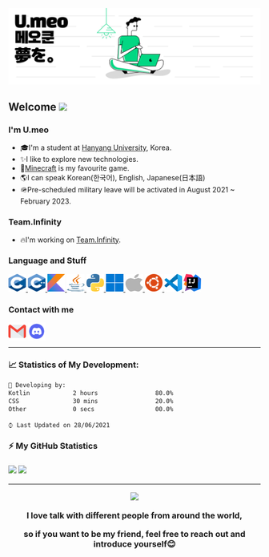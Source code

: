 <!--u-meo profile README.md-->

<!--Banner Image-->
![Banner](assets/banner.png)

<!--Hi Message-->
<h2>Welcome <img src="https://media.giphy.com/media/hvRJCLFzcasrR4ia7z/giphy.gif" width="25px"></h2>

<!-- State Sentence -->
<h3>I'm U.meo</h3>

<!-- Info about me -->
- 🎓I'm a student at [Hanyang University](https://www.hanyang.ac.kr/web/eng), Korea.  
- ✨I like to explore new technologies.  
- 🧱[Minecraft](https://www.minecraft.net/en-us) is my favourite game.  
- 🌎I can speak Korean(한국어), English, Japanese(日本語)
- 🪖Pre-scheduled military leave will be activated in August 2021 ~ February 2023.

<!-- State Sentence -->
<h3>Team.Infinity</h3>

<!-- Info about team -->
- 🔥I'm working on [Team.Infinity](https://team.hamdan.kr/).

<!-- Language -->
<h3>Language and Stuff</h3>
<a href="https://www.cprogramming.com/" target="_blank"> <img src="assets/c.svg" alt="c" width="35" height="35"/> </a>
<a href="https://www.cprogramming.com/" target="_blank"> <img src="assets/c++.svg" alt="c++" width="35" height="35"/> </a>
<a href="https://kotlinlang.org/docs/home.html" target="_blank"> <img src="assets/kotlin.svg" alt="kotlin" width="35" height="35"/> </a>
<a href="https://docs.oracle.com/en/java/" target="_blank"> <img src="assets/java.svg" alt="java" width="35" height="35"/> </a>
<a href="https://docs.python.org/3/" target="_blank"> <img src="assets/python.svg" alt="python" width="35" height="35"/> </a>
<a href="https://developer.microsoft.com/en-us/windows/" target="_blank"> <img src="assets/windows.svg" alt="windows" width="35" height="35"/> </a>
<a href="https://developer.apple.com/" target="_blank"> <img src="assets/apple.svg" alt="apple" width="35" height="35"/> </a>
<a href="https://ubuntu.com/desktop/developers" target="_blank"> <img src="assets/ubuntu.svg" alt="ubuntu" width="35" height="35"/> </a>
<a href="https://code.visualstudio.com/" target="_blank"> <img src="assets/vscode.svg" alt="vscode" width="35" height="35"/> </a>
<a href="https://www.jetbrains.com/idea/" target="_blank"> <img src="assets/intelliJ.svg" alt="intelliJ" width="35" height="35"/> </a>

<!-- Info about me -->
<h3>Contact with me</h3>
<a href="yutari01@hanyang.ac.kr" target="blank"><img align="center" src="assets/gmail.svg" alt="mail" height="35" width="35" /></a>
<a href="https://discord.gg/Efuwbk69bp" target="blank"><img align="center" src="assets/discord.svg" alt="discord" height="35" width="35" /></a>

---
<!-- Stats -->
<h3>📈 Statistics of My Development: </h3>

```text
💬 Developing by: 
Kotlin            2 hours                80.0% 
CSS               30 mins                20.0% 
Other             0 secs                 00.0%

⌚︎ Last Updated on 28/06/2021 
```

<!-- GitHub stats -->
<h3>⚡ My GitHub Statistics<h3>
<p>
<!-- GitHub Stats -->
<img height="180em" src="https://github-readme-stats.vercel.app/api?username=u-meo&show_icons=true&hide_border=true" />

<!-- Most Used Languages -->
<img height="180em" src="https://github-readme-stats.vercel.app/api/top-langs/?username=u-meo&exclude_repo=KNN-Image-Classification&show_icons=true&hide_border=true&layout=compact&langs_count=8"/>
</p>

---
<!-- Friend! -->
<p align="center"><img src="https://media.giphy.com/media/3o85xjSETVG3OpPyx2/giphy.gif" width="100"><p>
<p align="center">I love talk with different people from around the world,<p>  
<p align="center">so if you want to be my friend, feel free to reach out and introduce yourself😊<p>  
